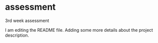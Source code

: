 # assessment
3rd week assessment

I am editing the README file. Adding some more details about the project description.
